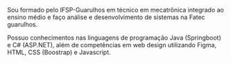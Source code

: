 Sou formado pelo IFSP-Guarulhos em técnico em mecatrônica integrado ao ensino médio e faço análise e desenvolvimento de sistemas na Fatec guarulhos. 

Possuo conhecimentos nas linguagens de programação Java (Springboot) e C# (ASP.NET), além de competências em web design utilizando Figma, HTML, CSS (Boostrap) e Javascript.
